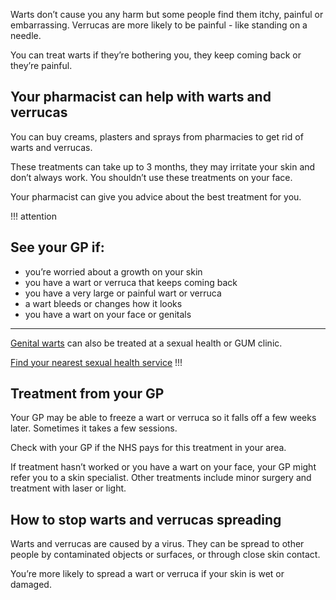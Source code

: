 Warts don’t cause you any harm but some people find them itchy, painful or embarrassing.
Verrucas are more likely to be painful - like standing on a needle.

You can treat warts if they’re bothering you, they keep coming back or they’re painful.


## Your pharmacist can help with warts and verrucas

You can buy creams, plasters and sprays from pharmacies to get rid of warts and verrucas.

These treatments can take up to 3 months, they may irritate your skin and don’t always work.
You shouldn’t use these treatments on your face.

Your pharmacist can give you advice about the best treatment for you.

!!! attention
  ## See your GP if:

  - you’re worried about a growth on your skin
  - you have a wart or verruca that keeps coming back
  - you have a very large or painful wart or verruca
  - a wart bleeds or changes how it looks
  - you have a wart on your face or genitals

  ***
  [Genital warts](http://www.nhs.uk/Conditions/Genital_warts/Pages/Introduction.aspx) can also be treated at
  a sexual health or GUM clinic.

  [Find your nearest sexual health service](http://www.nhs.uk/Service-Search/Sexual%20health%20services/LocationSearch/1847)
!!!


## Treatment from your GP

Your GP may be able to freeze a wart or verruca so it falls off a few weeks later. Sometimes it takes a few sessions.

Check with your GP if the NHS pays for this treatment in your area.

If treatment hasn’t worked or you have a wart on your face, your GP might refer you to a skin specialist.
Other treatments include minor surgery and treatment with laser or light.


## How to stop warts and verrucas spreading

Warts and verrucas are caused by a virus. They can be spread to other people by contaminated objects or surfaces,
or through close skin contact.

You’re more likely to spread a wart or verruca if your skin is wet or damaged.
